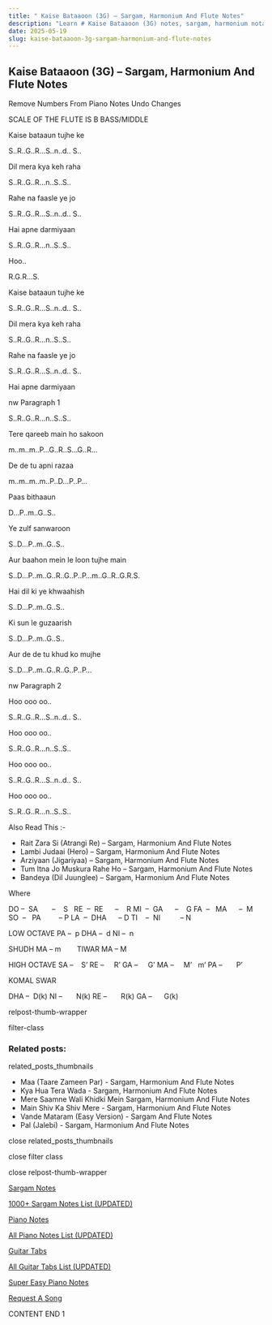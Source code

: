 ```yaml
---
title: " Kaise Bataaoon (3G) – Sargam, Harmonium And Flute Notes"
description: "Learn # Kaise Bataaoon (3G) notes, sargam, harmonium notations and flute notes. Easy step-by-step tutorial for beginners."
date: 2025-05-19
slug: kaise-bataaoon-3g-sargam-harmonium-and-flute-notes
---
```


## Kaise Bataaoon (3G) – Sargam, Harmonium And Flute Notes

Remove Numbers From Piano Notes
Undo Changes

SCALE OF THE FLUTE IS B BASS/MIDDLE

Kaise bataaun tujhe ke

S..R..G..R…S..n..d.. S..

Dil mera kya keh raha

S..R..G..R…n..S..S..

Rahe na faasle ye jo

S..R..G..R…S..n..d.. S..

Hai apne darmiyaan

S..R..G..R…n..S..S..

Hoo..

R.G.R…S.

Kaise bataaun tujhe ke

S..R..G..R…S..n..d.. S..

Dil mera kya keh raha

S..R..G..R…n..S..S..

Rahe na faasle ye jo

S..R..G..R…S..n..d.. S..

Hai apne darmiyaan

nw Paragraph 1

S..R..G..R…n..S..S..

Tere qareeb main ho sakoon

m..m..m..P…G..R..S…G..R…

De de tu apni razaa

m..m..m..m..P..D…P..P…

Paas bithaaun

D…P..m..G..S..

Ye zulf sanwaroon

S..D…P..m..G..S..

Aur baahon mein le loon tujhe main

S..D…P..m..G..R..G..P..P…m..G..R..G.R.S.

Hai dil ki ye khwaahish

S..D…P..m..G..S..

Ki sun le guzaarish

S..D…P..m..G..S..

Aur de de tu khud ko mujhe

S..D…P..m..G..R..G..P..P…

nw Paragraph 2

Hoo ooo oo..

S..R..G..R…S..n..d.. S..

Hoo ooo oo..

S..R..G..R…n..S..S..

Hoo ooo oo..

S..R..G..R…S..n..d.. S..

Hoo ooo oo..

S..R..G..R…n..S..S..

Also Read This :-

- Rait Zara Si (Atrangi Re) – Sargam, Harmonium And Flute Notes
- Lambi Judaai (Hero) – Sargam, Harmonium And Flute Notes
- Arziyaan (Jigariyaa) – Sargam, Harmonium And Flute Notes
- Tum Itna Jo Muskura Rahe Ho – Sargam, Harmonium And Flute Notes
- Bandeya (Dil Juunglee) – Sargam, Harmonium And Flute Notes

Where

DO –  SA       –    S  
RE  –  RE      –    R
MI  –  GA      –    G
FA  –   MA      –  M
SO  –   PA         – P
LA  –  DHA      – D
TI    –  NI          – N

LOW OCTAVE
PA –  p
DHA –  d
NI –  n

SHUDH MA – m        TIWAR MA – M

HIGH OCTAVE
SA –    S’
RE –     R’
GA –     G’
MA –     M’   m’
PA –       P’

KOMAL SWAR

DHA –  D(k)
NI –       N(k)
RE –       R(k)
GA –      G(k)

relpost-thumb-wrapper

filter-class

### Related posts:

related_posts_thumbnails

- Maa (Taare Zameen Par) - Sargam, Harmonium And Flute Notes
- Kya Hua Tera Wada - Sargam, Harmonium And Flute Notes
- Mere Saamne Wali Khidki Mein Sargam, Harmonium And Flute Notes
- Main Shiv Ka Shiv Mere - Sargam, Harmonium And Flute Notes
- Vande Mataram (Easy Version) - Sargam And Flute Notes
- Pal (Jalebi) - Sargam, Harmonium And Flute Notes

close related_posts_thumbnails

close filter class

close relpost-thumb-wrapper

[Sargam Notes](/sargam-notes.html)

[1000+ Sargam Notes List (UPDATED)](/all-songs-list-sargam-notes.html)

[Piano Notes](/piano-notes.html)

[All Piano Notes List (UPDATED)](/all-songs-list-piano-notes.html)

[Guitar Tabs](/guitar-tabs.html)

[All Guitar Tabs List (UPDATED)](/all-songs-list-guitar-tabs.html)

[Super Easy Piano Notes](https://studywall.in/)

[Request A Song](/request-a-song.html)

CONTENT END 1
